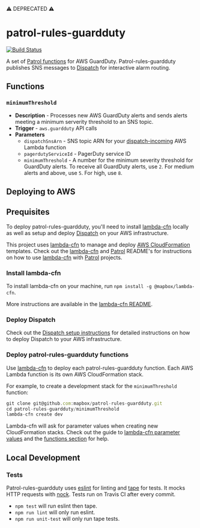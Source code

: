 :warning: DEPRECATED :warning:

# patrol-rules-guardduty

[![Build Status](https://travis-ci.org/mapbox/patrol-rules-guardduty.svg?branch=master)](https://travis-ci.org/mapbox/patrol-rules-guardduty)

A set of [Patrol functions](https://github.com/mapbox/patrol) for AWS GuardDuty. Patrol-rules-guardduty publishes SNS messages to [Dispatch](https://github.com/mapbox/dispatch) for interactive alarm routing.

## Functions

### `minimumThreshold`

- **Description** - Processes new AWS GuardDuty alerts and sends alerts meeting a minimum serverity threshold to an SNS topic.
- **Trigger** - `aws.guardduty` API calls
- **Parameters**
  - `dispatchSnsArn` - SNS topic ARN for your [dispatch-incoming](https://github.com/mapbox/dispatch#5-deploy-the-dispatch-incoming-aws-lambda-function) AWS Lambda function
  - `pagerdutyServiceId` - PagerDuty service ID
  - `minimumThreshold` - A number for the minimum severity threshold for GuardDuty alerts. To receive all GuardDuty alerts, use `2`. For medium alerts and above, use `5`. For high, use `8`.

## Deploying to AWS

## Prequisites

To deploy patrol-rules-guardduty, you'll need to install [lambda-cfn](https://github.com/mapbox/lambda-cfn/) locally as well as setup and deploy [Dispatch](https://github.com/mapbox/dispatch#set-up) on your AWS infrastructure.

This project uses [lambda-cfn](https://github.com/mapbox/lambda-cfn/) to manage and deploy [AWS CloudFormation](https://aws.amazon.com/cloudformation/) templates. Check out the [lambda-cfn](https://github.com/mapbox/lambda-cfn) and [Patrol](https://github.com/mapbox/patrol) README's for instructions on how to use [lambda-cfn](https://github.com/mapbox/lambda-cfn) with [Patrol](https://github.com/mapbox/patrol) projects.

### Install lambda-cfn

To install lambda-cfn on your machine, run `npm install -g @mapbox/lambda-cfn`.

More instructions are available in the [lambda-cfn README](https://github.com/mapbox/lambda-cfn#installation).

### Deploy Dispatch

Check out the [Dispatch setup instructions](https://github.com/mapbox/dispatch#set-up) for detailed instructions on how to deploy Dispatch to your AWS infrastructure.

### Deploy patrol-rules-guardduty functions

Use [lambda-cfn](https://github.com/mapbox/lambda-cfn) to deploy each patrol-rules-guardduty function. Each AWS Lambda function is its own AWS CloudFormation stack.

For example, to create a development stack for the `minimumThreshold` function:

```js
git clone git@github.com:mapbox/patrol-rules-guardduty.git
cd patrol-rules-guardduty/minimumThreshold
lambda-cfn create dev
```

Lambda-cfn will ask for parameter values when creating new CloudFormation stacks. Check out the guide to [lambda-cfn parameter values](https://github.com/mapbox/lambda-cfn#providing-parameter-values) and the [functions section](#Functions) for help.

## Local Development

### Tests

Patrol-rules-guardduty uses [eslint](https://github.com/eslint/eslint) for linting and [tape](https://github.com/substack/tape) for tests. It mocks HTTP requests with [nock](https://github.com/node-nock/nock). Tests run on Travis CI after every commit.

* `npm test` will run eslint then tape.
* `npm run lint` will only run eslint.
* `npm run unit-test` will only run tape tests.
